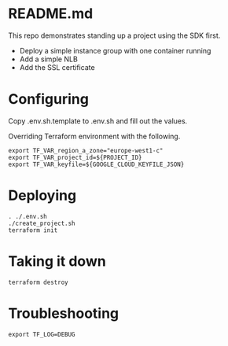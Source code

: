 # README.md
This repo demonstrates standing up a project using the SDK first. 

* Deploy a simple instance group with one container running
* Add a simple NLB
* Add the SSL certificate

# Configuring 
Copy .env.sh.template to .env.sh and fill out the values.

Overriding Terraform environment with the following.
```
export TF_VAR_region_a_zone="europe-west1-c"
export TF_VAR_project_id=${PROJECT_ID}
export TF_VAR_keyfile=${GOOGLE_CLOUD_KEYFILE_JSON}
```

# Deploying
```
. ./.env.sh
./create_project.sh
terraform init
```

# Taking it down

```
terraform destroy
```


# Troubleshooting

```
export TF_LOG=DEBUG
```